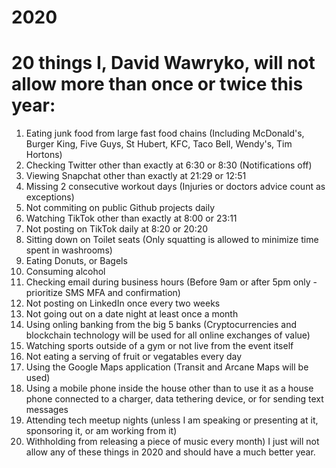 # 2020

# 20 things I, David Wawryko, will not allow more than once or twice this year: 

1. Eating junk food from large fast food chains (Including McDonald's, Burger King, Five Guys, St Hubert, KFC, Taco Bell, Wendy's, Tim Hortons)
2. Checking Twitter other than exactly at 6:30 or 8:30 (Notifications off)
3. Viewing Snapchat other than exactly at 21:29 or 12:51
4. Missing 2 consecutive workout days (Injuries or doctors advice count as exceptions)
5. Not commiting on public Github projects daily
6. Watching TikTok other than exactly at 8:00 or 23:11
7. Not posting on TikTok daily at 8:20 or 20:20
8. Sitting down on Toilet seats (Only squatting is allowed to minimize time spent in washrooms)
9. Eating Donuts, or Bagels 
10. Consuming alcohol
11. Checking email during business hours (Before 9am or after 5pm only - prioritize SMS MFA and confirmation)
12. Not posting on LinkedIn once every two weeks
13. Not going out on a date night at least once a month
14. Using onling banking from the big 5 banks (Cryptocurrencies and blockchain technology will be used for all online exchanges of value)
15. Watching sports outside of a gym or not live from the event itself
16. Not eating a serving of fruit or vegatables every day
17. Using the Google Maps application (Transit and Arcane Maps will be used)
18. Using a mobile phone inside the house other than to use it as a house phone connected to a charger, data tethering device, or for sending text messages
19. Attending tech meetup nights (unless I am speaking or presenting at it, sponsoring it, or am working from it)
20. Withholding from releasing a piece of music every month)
I just will not allow any of these things in 2020 and should have a much better year.
